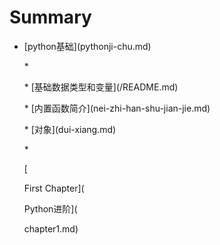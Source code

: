 # Summary

* \[python基础\]\(pythonji-chu.md\)

  


  \*

  \* \[基础数据类型和变量\]\(/README.md\)

  


  \* \[内置函数简介\]\(nei-zhi-han-shu-jian-jie.md\)

  


  \* \[对象\]\(dui-xiang.md\)

  


  \*

  \[

  First Chapter\]\(

  Python进阶\]\(

  chapter1.md\)

  



